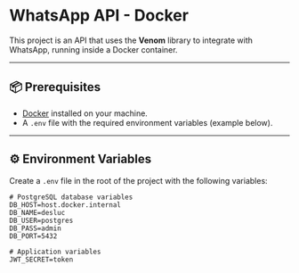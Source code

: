 # WhatsApp API - Docker

This project is an API that uses the **Venom** library to integrate with WhatsApp, running inside a Docker container.

---

## 📦 Prerequisites

- [Docker](https://www.docker.com/) installed on your machine.
- A `.env` file with the required environment variables (example below).

---

## ⚙️ Environment Variables

Create a `.env` file in the root of the project with the following variables:

```env
# PostgreSQL database variables
DB_HOST=host.docker.internal
DB_NAME=desluc
DB_USER=postgres
DB_PASS=admin
DB_PORT=5432

# Application variables
JWT_SECRET=token
